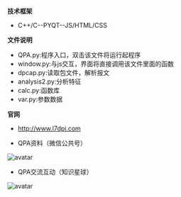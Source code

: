 **技术框架**  
- C++/C--PYQT--JS/HTML/CSS

**文件说明**  
- QPA.py:程序入口，双击该文件将运行起程序
- window.py:与js交互，界面将直接调用该文件里面的函数
- dpcap.py:读取包文件，解析报文
- analysis2.py:分析特征
- calc.py:函数库
- var.py:参数数据

**官网**  
- http://www.l7dpi.com

- QPA资料（微信公共号）

![avatar](http://www.l7dpi.com/imgs/wx_l7dpi.png)

- QPA交流互动（知识星球）

![avatar](http://www.l7dpi.com/imgs/l7dpi_xq.png)

